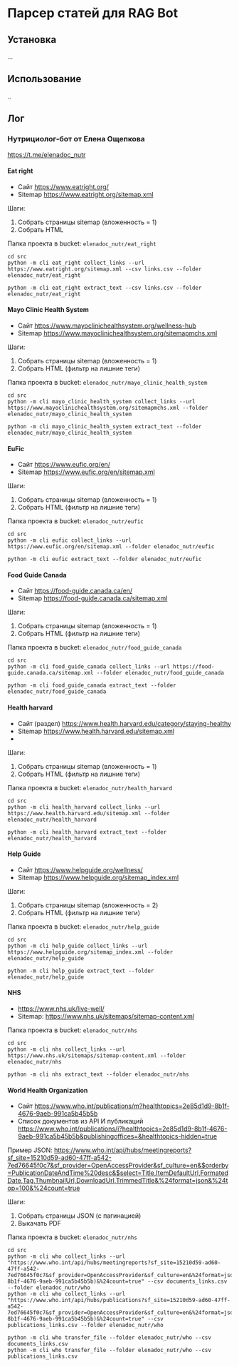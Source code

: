 # Парсер статей для RAG Bot

## Установка

...

## Использование

..

## Лог

### Нутрициолог-бот от Елена Ощепкова

https://t.me/elenadoc_nutr

#### Eat right

- Сайт https://www.eatright.org/
- Sitemap https://www.eatright.org/sitemap.xml

Шаги:

1. Собрать страницы sitemap (вложенность = 1)
2. Собрать HTML

Папка проекта в bucket: `elenadoc_nutr/eat_right`

```shell
cd src
python -m cli eat_right collect_links --url https://www.eatright.org/sitemap.xml --csv links.csv --folder elenadoc_nutr/eat_right
```

```shell
python -m cli eat_right extract_text --csv links.csv --folder elenadoc_nutr/eat_right
```

#### Mayo Clinic Health System

- Сайт https://www.mayoclinichealthsystem.org/wellness-hub
- Sitemap  https://www.mayoclinichealthsystem.org/sitemapmchs.xml

Шаги:

1. Собрать страницы sitemap (вложенность = 1)
2. Собрать HTML (фильтр на лишние теги)

Папка проекта в bucket: `elenadoc_nutr/mayo_clinic_health_system`

```shell
cd src
python -m cli mayo_clinic_health_system collect_links --url https://www.mayoclinichealthsystem.org/sitemapmchs.xml --folder elenadoc_nutr/mayo_clinic_health_system
```

```shell
python -m cli mayo_clinic_health_system extract_text --folder elenadoc_nutr/mayo_clinic_health_system
```

#### EuFic

- Сайт https://www.eufic.org/en/
- Sitemap  https://www.eufic.org/en/sitemap.xml

Шаги:

1. Собрать страницы sitemap (вложенность = 1)
2. Собрать HTML (фильтр на лишние теги)

Папка проекта в bucket: `elenadoc_nutr/eufic`

```shell
cd src
python -m cli eufic collect_links --url https://www.eufic.org/en/sitemap.xml --folder elenadoc_nutr/eufic
```

```shell
python -m cli eufic extract_text --folder elenadoc_nutr/eufic
```

#### Food Guide Canada

- Сайт https://food-guide.canada.ca/en/
- Sitemap  https://food-guide.canada.ca/sitemap.xml

Шаги:

1. Собрать страницы sitemap (вложенность = 1)
2. Собрать HTML (фильтр на лишние теги)

Папка проекта в bucket: `elenadoc_nutr/food_guide_canada`

```shell
cd src
python -m cli food_guide_canada collect_links --url https://food-guide.canada.ca/sitemap.xml --folder elenadoc_nutr/food_guide_canada
```

```shell
python -m cli food_guide_canada extract_text --folder elenadoc_nutr/food_guide_canada
```

#### Health harvard

- Сайт (раздел) https://www.health.harvard.edu/category/staying-healthy
- Sitemap https://www.health.harvard.edu/sitemap.xml
-

Шаги:

1. Собрать страницы sitemap (вложенность = 1)
2. Собрать HTML (фильтр на лишние теги)

Папка проекта в bucket: `elenadoc_nutr/health_harvard`

```shell
cd src
python -m cli health_harvard collect_links --url https://www.health.harvard.edu/sitemap.xml --folder elenadoc_nutr/health_harvard
```

```shell
python -m cli health_harvard extract_text --folder elenadoc_nutr/health_harvard
```

#### Help Guide
- Сайт https://www.helpguide.org/wellness/
- Sitemap https://www.helpguide.org/sitemap_index.xml

Шаги:
1. Собрать страницы sitemap (вложенность = 2)
2. Собрать HTML (фильтр на лишние теги)

Папка проекта в bucket: `elenadoc_nutr/help_guide`

```shell
cd src
python -m cli help_guide collect_links --url https://www.helpguide.org/sitemap_index.xml --folder elenadoc_nutr/help_guide
```

```shell
python -m cli help_guide extract_text --folder elenadoc_nutr/help_guide
```

#### NHS
- https://www.nhs.uk/live-well/
- Sitemap: https://www.nhs.uk/sitemaps/sitemap-content.xml

Папка проекта в bucket: `elenadoc_nutr/nhs`

```shell
cd src
python -m cli nhs collect_links --url https://www.nhs.uk/sitemaps/sitemap-content.xml --folder elenadoc_nutr/nhs
```

```shell
python -m cli nhs extract_text --folder elenadoc_nutr/nhs
```

#### World Health Organization
- Сайт https://www.who.int/publications/m?healthtopics=2e85d1d9-8b1f-4676-9aeb-991ca5b45b5b
- Список документов из API И публикаций https://www.who.int/publications/i?healthtopics=2e85d1d9-8b1f-4676-9aeb-991ca5b45b5b&publishingoffices=&healthtopics-hidden=true

Пример JSON:
https://www.who.int/api/hubs/meetingreports?sf_site=15210d59-ad60-47ff-a542-7ed76645f0c7&sf_provider=OpenAccessProvider&sf_culture=en&$orderby=PublicationDateAndTime%20desc&$select=Title,ItemDefaultUrl,FormatedDate,Tag,ThumbnailUrl,DownloadUrl,TrimmedTitle&%24format=json&%24top=100&%24count=true

Шаги:
1. Собрать страницы JSON (с пагинацией)
2. Выкачать PDF

Папка проекта в bucket: `elenadoc_nutr/nhs`

```shell
cd src
python -m cli who collect_links --url "https://www.who.int/api/hubs/meetingreports?sf_site=15210d59-ad60-47ff-a542-7ed76645f0c7&sf_provider=OpenAccessProvider&sf_culture=en&%24format=json&%24filter=healthtopics%2Fany(a%3Aa%20eq%202e85d1d9-8b1f-4676-9aeb-991ca5b45b5b)&%24count=true" --csv documents_links.csv --folder elenadoc_nutr/who
python -m cli who collect_links --url "https://www.who.int/api/hubs/publications?sf_site=15210d59-ad60-47ff-a542-7ed76645f0c7&sf_provider=OpenAccessProvider&sf_culture=en&%24format=json&%24filter=healthtopics%2Fany(a%3Aa%20eq%202e85d1d9-8b1f-4676-9aeb-991ca5b45b5b)&%24count=true" --csv publications_links.csv --folder elenadoc_nutr/who
```

```shell
python -m cli who transfer_file --folder elenadoc_nutr/who --csv documents_links.csv
python -m cli who transfer_file --folder elenadoc_nutr/who --csv publications_links.csv
```